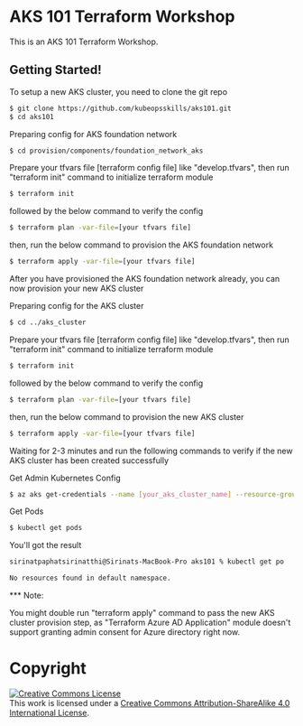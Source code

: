 # AKS 101 Terraform Workshop

This is an AKS 101 Terraform Workshop.

## Getting Started!

To setup a new AKS cluster, you need to clone the git repo

```sh
$ git clone https://github.com/kubeopsskills/aks101.git
$ cd aks101
```

Preparing config for AKS foundation network

```sh
$ cd provision/components/foundation_network_aks
```

Prepare your tfvars file [terraform config file] like "develop.tfvars", then run "terraform init" command to initialize terraform module

```sh
$ terraform init
```

followed by the below command to verify the config

```sh
$ terraform plan -var-file=[your tfvars file]
```

then, run the below command to provision the AKS foundation network

```sh
$ terraform apply -var-file=[your tfvars file]
```

After you have provisioned the AKS foundation network already, you can now provision your new AKS cluster

Preparing config for the AKS cluster

```sh
$ cd ../aks_cluster
```

Prepare your tfvars file [terraform config file] like "develop.tfvars", then run "terraform init" command to initialize terraform module

```sh
$ terraform init
```

followed by the below command to verify the config

```sh
$ terraform plan -var-file=[your tfvars file]
```

then, run the below command to provision the new AKS cluster

```sh
$ terraform apply -var-file=[your tfvars file]
```

Waiting for 2-3 minutes and run the following commands to verify if the new AKS cluster has been created successfully

Get Admin Kubernetes Config

```sh
$ az aks get-credentials --name [your_aks_cluster_name] --resource-group [your_aks_cluster_resource_group] --admin
```

Get Pods

```sh
$ kubectl get pods
```

You'll got the result

```sh
sirinatpaphatsirinatthi@Sirinats-MacBook-Pro aks101 % kubectl get po 

No resources found in default namespace.
```

*** Note:

You might double run "terraform apply" command to pass the new AKS cluster provision step, as "Terraform Azure AD Application" module doesn't support granting admin consent for Azure directory right now.

# Copyright

<a rel="license" href="https://creativecommons.org/licenses/by-sa/4.0/"><img alt="Creative Commons License" style="border-width:0" src="https://licensebuttons.net/l/by-sa/3.0/88x31.png" /></a><br />This work is licensed under a <a rel="license" href="https://creativecommons.org/licenses/by-sa/4.0/">Creative Commons Attribution-ShareAlike 4.0 International License</a>.